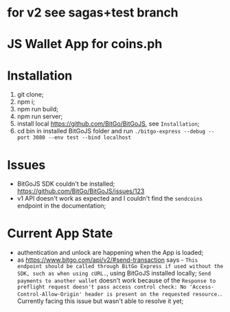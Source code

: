 # for v2 see sagas+test branch

# JS Wallet App for coins.ph
# Installation
1. git clone;
2. npm i;
3. npm run build;
4. npm run server;
5. install local https://github.com/BitGo/BitGoJS, see `Installation`;
6. cd bin in installed BitGoJS folder and run `./bitgo-express --debug --port 3080 --env test --bind localhost`

# Issues
* BitGoJS SDK couldn't be installed; https://github.com/BitGo/BitGoJS/issues/123
* v1 API doesn't work as expected and I couldn't find the `sendcoins` endpoint in the documentation;

# Current App State
* authentication and unlock are happening when the App is loaded;
* as https://www.bitgo.com/api/v2/#send-transaction says - `This endpoint should be called through BitGo Express if used without the SDK, such as when using cURL.`, using BitGoJS installed locally;
`Send payments to another wallet` doesn't work because of the `Response to preflight request doesn't pass access control check: No 'Access-Control-Allow-Origin' header is present on the requested resource.`. Currently facing this issue but wasn't able to resolve it yet;
